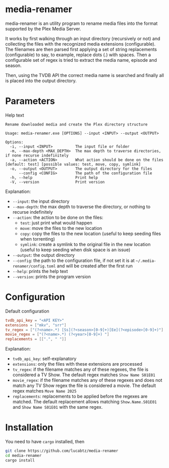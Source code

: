 # media-renamer
media-renamer is an utility program to rename media files into the format supported by the Plex Media Server.

It works by first walking through an input directory (recursively or not) and collecting the files with the recognized media extensions (configurable).
The filenames are then parsed first applying a set of string replacements (configurable) to say, to example, replace dots (.) with spaces. Then a configurable
set of regex is tried to extract the media name, episode and season.

Then, using the TVDB API the correct media name is searched and finally all is placed into the output directory.

# Parameters
Help text
```
Rename downloaded media and create the Plex directory structure

Usage: media-renamer.exe [OPTIONS] --input <INPUT> --output <OUTPUT>

Options:
  -i, --input <INPUT>          The input file or folder
  -m, --max-depth <MAX_DEPTH>  The max depth to traverse directories, if none recurse indefinitely
  -a, --action <ACTION>        What action should be done on the files [default: test] [possible values: test, move, copy, symlink]
  -o, --output <OUTPUT>        The output directory for the files
      --config <CONFIG>        The path of the configuration file
  -h, --help                   Print help
  -V, --version                Print version
```
Explanation:
- `--input`: the input directory
- `--max-depth`: the max depth to traverse the directory, or nothing to recurse indefinitely
- `--action`: the action to be done on the files:
  * `test`: just print what would happen
  * `move`: move the files to the new location
  * `copy`: copy the files to the new location (useful to keep seeding files when torrenting)
  * `symlink`: create a symlink to the original file in the new location (useful to keep seeding when disk space is an issue)
- `--output`: the output directory
- `--config`: the path to the configuration file, if not set it is at `~/.media-renamer/config.toml` and will be created after the first run
- `--help`: prints the help text
- `--version`: prints the program version

# Configuration
Default configuration
```toml
tvdb_api_key = "<API KEY>"
extensions = ["mkv", "srr"]
tv_regex = ["(?<name>.*) [Ss](?<season>[0-9]+)[Ee](?<episode>[0-9]+)"]
movie_regex = ["(?<name>.*) (?<year>[0-9]+) "]
replacements = [[".", " "]]
```
Explanation:
- `tvdb_api_key`: self-explanatory
- `extensions`: only the files with these extensions are processed
- `tv_regex`: if the filename matches any of these regexes, the file is considered a TV Show. The default regex matches `Show Name S01E01`
- `movie_regex`: if the filename matches any of these regexes and does not match any TV Show regex the file is considered a movie. The default regex matches `Move Name 2025`
- `replacements`: replacements to be applied before the regexes are matched. The default replacement allows matching  `Show.Name.S01E01` and  `Show Name S01E01` with the same regex.

# Installation
You need to have `cargo` installed, then
```bash
git clone https://github.com/lucabtz/media-renamer
cd media-renamer
cargo install
```

